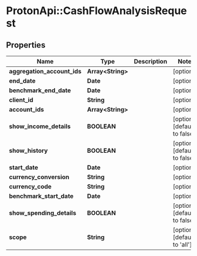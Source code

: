 # ProtonApi::CashFlowAnalysisRequest

## Properties
Name | Type | Description | Notes
------------ | ------------- | ------------- | -------------
**aggregation_account_ids** | **Array&lt;String&gt;** |  | [optional] 
**end_date** | **Date** |  | [optional] 
**benchmark_end_date** | **Date** |  | [optional] 
**client_id** | **String** |  | [optional] 
**account_ids** | **Array&lt;String&gt;** |  | [optional] 
**show_income_details** | **BOOLEAN** |  | [optional] [default to false]
**show_history** | **BOOLEAN** |  | [optional] [default to false]
**start_date** | **Date** |  | [optional] 
**currency_conversion** | **String** |  | [optional] 
**currency_code** | **String** |  | [optional] 
**benchmark_start_date** | **Date** |  | [optional] 
**show_spending_details** | **BOOLEAN** |  | [optional] [default to false]
**scope** | **String** |  | [optional] [default to &#39;all&#39;]


